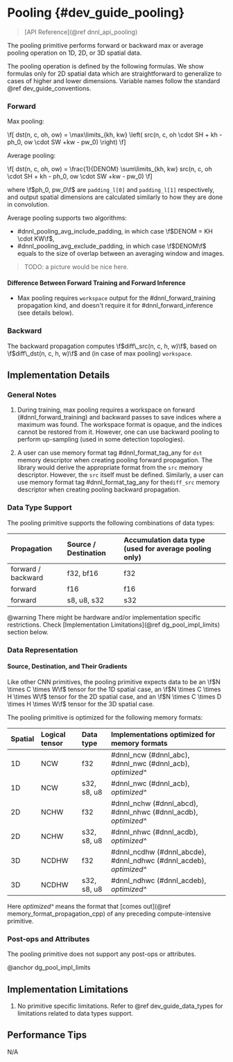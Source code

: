 Pooling {#dev_guide_pooling}
============================

>
> [API Reference](@ref dnnl_api_pooling)
>

The pooling primitive performs forward or backward max or average pooling
operation on 1D, 2D, or 3D spatial data.

The pooling operation is defined by the following formulas.
We show formulas only for 2D spatial data which are straightforward to
generalize to cases of higher and lower dimensions. Variable names follow the
standard @ref dev_guide_conventions.

### Forward

Max pooling:

\f[
    dst(n, c, oh, ow) =
        \max\limits_{kh, kw}
        \left(
            src(n, c, oh \cdot SH + kh - ph_0, ow \cdot SW +kw - pw_0)
        \right)
\f]

Average pooling:

\f[
    dst(n, c, oh, ow) =
        \frac{1}{DENOM}
        \sum\limits_{kh, kw}
            src(n, c, oh \cdot SH + kh - ph_0, ow \cdot SW +kw - pw_0)
\f]

where \f$ph_0, pw_0\f$ are `padding_l[0]` and `padding_l[1]` respectively,
and output spatial dimensions are calculated similarly to
how they are done in convolution.

Average pooling supports two algorithms:
- #dnnl_pooling_avg_include_padding, in which case \f$DENOM = KH \cdot KW\f$,
- #dnnl_pooling_avg_exclude_padding, in which case \f$DENOM\f$ equals to the
  size of overlap between an averaging window and images.

> TODO: a picture would be nice here.

#### Difference Between Forward Training and Forward Inference

- Max pooling requires `workspace` output for the #dnnl_forward_training
  propagation kind, and doesn't require it for #dnnl_forward_inference
  (see details below).

### Backward

The backward propagation computes
\f$diff\_src(n, c, h, w)\f$,
based on
\f$diff\_dst(n, c, h, w)\f$ and (in case of max pooling) `workspace`.

## Implementation Details

### General Notes

1. During training, max pooling requires a workspace on forward
   (#dnnl_forward_training) and backward passes to save indices where a
   maximum was found. The workspace format is opaque, and the indices cannot be
   restored from it. However, one can use backward pooling to perform
   up-sampling (used in some detection topologies).

2. A user can use memory format tag #dnnl_format_tag_any for `dst` memory
   descriptor when creating pooling forward propagation. The library would
   derive the appropriate format from the `src` memory descriptor. However,
   the `src` itself must be defined. Similarly, a user can use memory format tag
   #dnnl_format_tag_any for the`diff_src` memory descriptor when creating
   pooling backward propagation.

### Data Type Support

The pooling primitive supports the following combinations of data types:

| Propagation        | Source / Destination | Accumulation data type (used for average pooling only)
| :--                | :--                  | :--
| forward / backward | f32, bf16            | f32
| forward            | f16                  | f16
| forward            | s8, u8, s32          | s32

@warning
    There might be hardware and/or implementation specific restrictions.
    Check [Implementation Limitations](@ref dg_pool_impl_limits) section below.

### Data Representation

#### Source, Destination, and Their Gradients

Like other CNN primitives, the pooling primitive expects data to be
an \f$N \times C \times W\f$ tensor for the 1D spatial case,
an \f$N \times C \times H \times W\f$ tensor for the 2D spatial case, and
an \f$N \times C \times D \times H \times W\f$ tensor for the 3D spatial case.

The pooling primitive is optimized for the following memory formats:

| Spatial | Logical tensor | Data type   | Implementations optimized for memory formats                       |
| :--     | :--            | :--         | :--                                                                |
| 1D      | NCW            | f32         | #dnnl_ncw (#dnnl_abc), #dnnl_nwc (#dnnl_acb), *optimized^*         |
| 1D      | NCW            | s32, s8, u8 | #dnnl_nwc (#dnnl_acb), *optimized^*                                |
| 2D      | NCHW           | f32         | #dnnl_nchw (#dnnl_abcd), #dnnl_nhwc (#dnnl_acdb), *optimized^*     |
| 2D      | NCHW           | s32, s8, u8 | #dnnl_nhwc (#dnnl_acdb), *optimized^*                              |
| 3D      | NCDHW          | f32         | #dnnl_ncdhw (#dnnl_abcde), #dnnl_ndhwc (#dnnl_acdeb), *optimized^* |
| 3D      | NCDHW          | s32, s8, u8 | #dnnl_ndhwc (#dnnl_acdeb), *optimized^*                            |

Here *optimized^* means the format that
[comes out](@ref memory_format_propagation_cpp)
of any preceding compute-intensive primitive.

### Post-ops and Attributes

The pooling primitive does not support any post-ops or attributes.


@anchor dg_pool_impl_limits
## Implementation Limitations

1. No primitive specific limitations. Refer to @ref dev_guide_data_types for
   limitations related to data types support.


## Performance Tips

N/A
